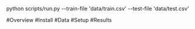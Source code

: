 python scripts/run.py --train-file 'data/train.csv' --test-file 'data/test.csv'

#Overview
#Install
#Data
#Setup
#Results
